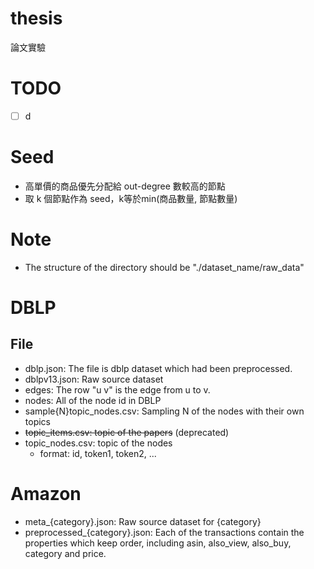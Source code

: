 # thesis
論文實驗

# TODO
- [ ] d
# Seed
- 高單價的商品優先分配給 out-degree 數較高的節點
- 取 k 個節點作為 seed，k等於min(商品數量, 節點數量)

# Note
- The structure of the directory should be "./dataset_name/raw_data"

# DBLP
## File
- dblp.json: The file is dblp dataset which had been preprocessed.
- dblpv13.json: Raw source dataset
- edges: The row "u v" is the edge from u to v.
- nodes: All of the node id in DBLP
- sample{N}topic_nodes.csv: Sampling N of the nodes with their own topics
- ~~topic_items.csv: topic of the papers~~ (deprecated)
- topic_nodes.csv: topic of the nodes
    - format: id, token1, token2, ...

# Amazon
- meta_{category}.json: Raw source dataset for {category}
- preprocessed_{category}.json: Each of the transactions contain the properties which keep order, including asin, also_view, also_buy, category and price. 